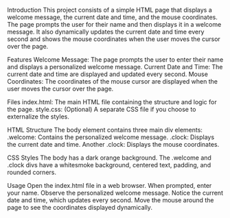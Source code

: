 Introduction
This project consists of a simple HTML page that displays a welcome message, the current date and time, and the mouse coordinates. The page prompts the user for their name and then displays it in a welcome message. It also dynamically updates the current date and time every second and shows the mouse coordinates when the user moves the cursor over the page.

Features
Welcome Message: The page prompts the user to enter their name and displays a personalized welcome message.
Current Date and Time: The current date and time are displayed and updated every second.
Mouse Coordinates: The coordinates of the mouse cursor are displayed when the user moves the cursor over the page.

Files
index.html: The main HTML file containing the structure and logic for the page.
style.css: (Optional) A separate CSS file if you choose to externalize the styles.

HTML Structure
The body element contains three main div elements:
.welcome: Contains the personalized welcome message.
.clock: Displays the current date and time.
Another .clock: Displays the mouse coordinates.

CSS Styles
The body has a dark orange background.
The .welcome and .clock divs have a whitesmoke background, centered text, padding, and rounded corners.

Usage
Open the index.html file in a web browser.
When prompted, enter your name.
Observe the personalized welcome message.
Notice the current date and time, which updates every second.
Move the mouse around the page to see the coordinates displayed dynamically.
